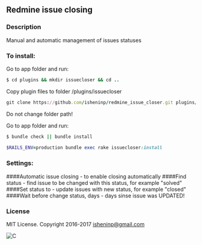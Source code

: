 ## Redmine issue closing

### Description

Manual and automatic management of issues statuses

### To install:

Go to app folder and run:

```ruby
$ cd plugins && mkdir issuecloser && cd ..
```

Copy plugin files to folder /plugins/issuecloser
```ruby
git clone https://github.com/isheninp/redmine_issue_closer.git plugins/issuecloser
```
Do not change folder path!

Go to app folder and run:
```ruby
$ bundle check || bundle install
	
$RAILS_ENV=production bundle exec rake issuecloser:install
```

### Settings:
####Automatic issue closing - to enable closing automatically
####Find status - find issue to be changed with this status, for example "solved"
####Set status to  - update issues with new status, for example "closed"
####Wait before change status, days -  days sinse issue was UPDATED!

### License
MIT License. Copyright 2016-2017 isheninp@gmail.com

![C](http://www.google-analytics.com/collect?v=1&t=pageview&tid=UA-93741657-1)

